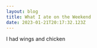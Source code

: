 ```yaml
---
layout: blog
title: What I ate on the Weekend
date: 2023-01-21T20:17:32.123Z
---
```

I﻿ had wings and chicken